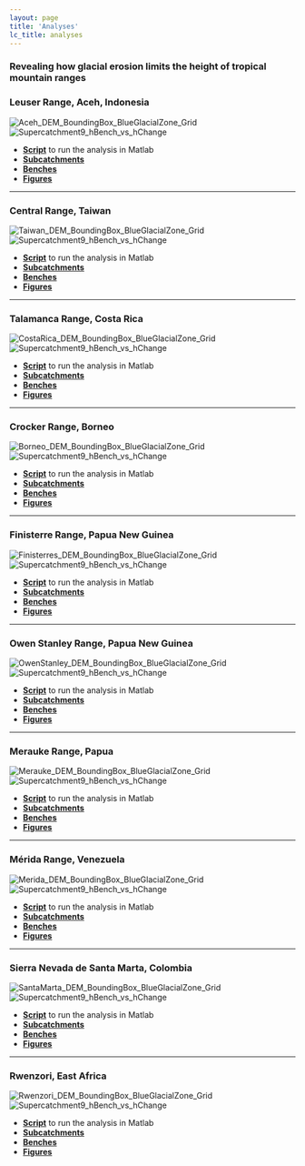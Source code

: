 ```yaml
---
layout: page
title: 'Analyses'
lc_title: analyses
---
```


### Revealing how glacial erosion limits the height of tropical mountain ranges

### Leuser Range, Aceh, Indonesia

![Aceh_DEM_BoundingBox_BlueGlacialZone_Grid](https://raw.githubusercontent.com/mcunningham917/PHdata/master/Aceh/Maps/Aceh_DEM_BoundingBox_BlueGlacialZone_Grid.png)
![Supercatchment9_hBench_vs_hChange](https://raw.githubusercontent.com/mcunningham917/PHanalysis/master/Aceh/Figures/Supercatchment9_hBench_vs_hChange.png)

  * [**Script**](/PHtools/Analysis/Aceh.m) to run the analysis in Matlab
  * [**Subcatchments**](https://github.com/mcunningham917/PHanalysis/blob/master/Aceh/Subcatchments)
  * [**Benches**](https://github.com/mcunningham917/PHanalysis/blob/master/Aceh/PHBs) 
  * [**Figures**](https://github.com/mcunningham917/PHanalysis/blob/master/Aceh/Figures) 

___



### Central Range, Taiwan

![Taiwan_DEM_BoundingBox_BlueGlacialZone_Grid](https://raw.githubusercontent.com/mcunningham917/PHdata/master/Taiwan/Maps/Taiwan_DEM_BoundingBox_BlueGlacialZone_Grid.png)
![Supercatchment9_hBench_vs_hChange](https://raw.githubusercontent.com/mcunningham917/PHanalysis/master/Taiwan/Figures/Supercatchment9_hBench_vs_hChange.png)

  * [**Script**](/PHtools/Analysis/Taiwan.m) to run the analysis in Matlab
  * [**Subcatchments**](https://github.com/mcunningham917/PHanalysis/blob/master/Taiwan/Subcatchments)
  * [**Benches**](https://github.com/mcunningham917/PHanalysis/blob/master/Taiwan/PHBs) 
  * [**Figures**](https://github.com/mcunningham917/PHanalysis/blob/master/Taiwan/Figures) 

___



### Talamanca Range, Costa Rica

![CostaRica_DEM_BoundingBox_BlueGlacialZone_Grid](https://raw.githubusercontent.com/mcunningham917/PHdata/master/CostaRica/Maps/CostaRica_DEM_BoundingBox_BlueGlacialZone_Grid.png)
![Supercatchment9_hBench_vs_hChange](https://raw.githubusercontent.com/mcunningham917/PHanalysis/master/CostaRica/Figures/Supercatchment9_hBench_vs_hChange.png)

  * [**Script**](/PHtools/Analysis/CostaRica.m) to run the analysis in Matlab
  * [**Subcatchments**](https://github.com/mcunningham917/PHanalysis/blob/master/CostaRica/Subcatchments)
  * [**Benches**](https://github.com/mcunningham917/PHanalysis/blob/master/CostaRica/PHBs) 
  * [**Figures**](https://github.com/mcunningham917/PHanalysis/blob/master/CostaRica/Figures) 

___




### Crocker Range, Borneo

![Borneo_DEM_BoundingBox_BlueGlacialZone_Grid](https://raw.githubusercontent.com/mcunningham917/PHdata/master/Borneo/Maps/Borneo_DEM_BoundingBox_BlueGlacialZone_Grid.png)
![Supercatchment9_hBench_vs_hChange](https://raw.githubusercontent.com/mcunningham917/PHanalysis/master/Borneo/Figures/Supercatchment9_hBench_vs_hChange.png)

  * [**Script**](/PHtools/Analysis/Borneo.m) to run the analysis in Matlab
  * [**Subcatchments**](https://github.com/mcunningham917/PHanalysis/blob/master/Borneo/Subcatchments)
  * [**Benches**](https://github.com/mcunningham917/PHanalysis/blob/master/Borneo/PHBs) 
  * [**Figures**](https://github.com/mcunningham917/PHanalysis/blob/master/Borneo/Figures) 

___



### Finisterre Range, Papua New Guinea

![Finisterres_DEM_BoundingBox_BlueGlacialZone_Grid](https://raw.githubusercontent.com/mcunningham917/PHdata/master/Finisterres/Maps/Finisterres_DEM_BoundingBox_BlueGlacialZone_Grid.png)
![Supercatchment9_hBench_vs_hChange](https://raw.githubusercontent.com/mcunningham917/PHanalysis/master/Finisterres/Figures/Supercatchment9_hBench_vs_hChange.png)

  * [**Script**](/PHtools/Analysis/Finisterres.m) to run the analysis in Matlab
  * [**Subcatchments**](https://github.com/mcunningham917/PHanalysis/blob/master/Finisterres/Subcatchments)
  * [**Benches**](https://github.com/mcunningham917/PHanalysis/blob/master/Finisterres/PHBs) 
  * [**Figures**](https://github.com/mcunningham917/PHanalysis/blob/master/Finisterres/Figures) 

___



### Owen Stanley Range, Papua New Guinea

![OwenStanley_DEM_BoundingBox_BlueGlacialZone_Grid](https://raw.githubusercontent.com/mcunningham917/PHdata/master/OwenStanley/Maps/OwenStanley_DEM_BoundingBox_BlueGlacialZone_Grid.png)
![Supercatchment9_hBench_vs_hChange](https://raw.githubusercontent.com/mcunningham917/PHanalysis/master/OwenStanley/Figures/Supercatchment9_hBench_vs_hChange.png)

  * [**Script**](/PHtools/Analysis/OwenStanley.m) to run the analysis in Matlab
  * [**Subcatchments**](https://github.com/mcunningham917/PHanalysis/blob/master/OwenStanley/Subcatchments)
  * [**Benches**](https://github.com/mcunningham917/PHanalysis/blob/master/OwenStanley/PHBs) 
  * [**Figures**](https://github.com/mcunningham917/PHanalysis/blob/master/OwenStanley/Figures) 

___



### Merauke Range, Papua

![Merauke_DEM_BoundingBox_BlueGlacialZone_Grid](https://raw.githubusercontent.com/mcunningham917/PHdata/master/Merauke/Maps/Merauke_DEM_BoundingBox_BlueGlacialZone_Grid.png)
![Supercatchment9_hBench_vs_hChange](https://raw.githubusercontent.com/mcunningham917/PHanalysis/master/Merauke/Figures/Supercatchment9_hBench_vs_hChange.png)

  * [**Script**](/PHtools/Analysis/Merauke.m) to run the analysis in Matlab
  * [**Subcatchments**](https://github.com/mcunningham917/PHanalysis/blob/master/Merauke/Subcatchments)
  * [**Benches**](https://github.com/mcunningham917/PHanalysis/blob/master/Merauke/PHBs) 
  * [**Figures**](https://github.com/mcunningham917/PHanalysis/blob/master/Merauke/Figures) 

___



### Mérida Range, Venezuela

![Merida_DEM_BoundingBox_BlueGlacialZone_Grid](https://raw.githubusercontent.com/mcunningham917/PHdata/master/Merida/Maps/Merida_DEM_BoundingBox_BlueGlacialZone_Grid.png)
![Supercatchment9_hBench_vs_hChange](https://raw.githubusercontent.com/mcunningham917/PHanalysis/master/Merida/Figures/Supercatchment9_hBench_vs_hChange.png)

  * [**Script**](/PHtools/Analysis/Merida.m) to run the analysis in Matlab
  * [**Subcatchments**](https://github.com/mcunningham917/PHanalysis/blob/master/Merida/Subcatchments)
  * [**Benches**](https://github.com/mcunningham917/PHanalysis/blob/master/Merida/PHBs) 
  * [**Figures**](https://github.com/mcunningham917/PHanalysis/blob/master/Merida/Figures) 

___



### Sierra Nevada de Santa Marta, Colombia

![SantaMarta_DEM_BoundingBox_BlueGlacialZone_Grid](https://raw.githubusercontent.com/mcunningham917/PHdata/master/SantaMarta/Maps/SantaMarta_DEM_BoundingBox_BlueGlacialZone_Grid.png)
![Supercatchment9_hBench_vs_hChange](https://raw.githubusercontent.com/mcunningham917/PHanalysis/master/SantaMarta/Figures/Supercatchment9_hBench_vs_hChange.png)

  * [**Script**](/PHtools/Analysis/SantaMarta.m) to run the analysis in Matlab
  * [**Subcatchments**](https://github.com/mcunningham917/PHanalysis/blob/master/SantaMarta/Subcatchments)
  * [**Benches**](https://github.com/mcunningham917/PHanalysis/blob/master/SantaMarta/PHBs) 
  * [**Figures**](https://github.com/mcunningham917/PHanalysis/blob/master/SantaMarta/Figures) 

___



### Rwenzori, East Africa

![Rwenzori_DEM_BoundingBox_BlueGlacialZone_Grid](https://raw.githubusercontent.com/mcunningham917/PHdata/master/Rwenzori/Maps/Rwenzori_DEM_BoundingBox_BlueGlacialZone_Grid.png)
![Supercatchment9_hBench_vs_hChange](https://raw.githubusercontent.com/mcunningham917/PHanalysis/master/Rwenzori/Figures/Supercatchment9_hBench_vs_hChange.png)

  * [**Script**](/PHtools/Analysis/Rwenzori.m) to run the analysis in Matlab
  * [**Subcatchments**](https://github.com/mcunningham917/PHanalysis/blob/master/Rwenzori/Subcatchments)
  * [**Benches**](https://github.com/mcunningham917/PHanalysis/blob/master/Rwenzori/PHBs) 
  * [**Figures**](https://github.com/mcunningham917/PHanalysis/blob/master/Rwenzori/Figures) 

